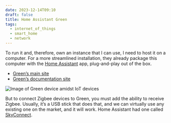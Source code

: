 ```yaml
---
date: 2023-12-14T09:10
draft: false
title: Home Assistant Green
tags:
  - internet_of_things
  - smart_home
  - network
---
```

To run it and, therefore, own an instance that I can use, I need to host it on a computer. For a more streamlined installation, they already package this computer with the [Home Assistant](home-assistant.md) app, plug-and-play out of the box.

- [Green’s main site](https://www.home-assistant.io/green/)
- [Green’s documentation site](https://green.home-assistant.io/)

![Image of Green device amidst IoT devices](../attachment/vsc-paste/connected-home-switches-231214172556.png)

But to connect Zigbee devices to Green, you must add the ability to receive Zigbee. Usually, it’s a USB stick that does that, and we can virtually use any existing one on the market, and it will work. Home Assistant had one called [SkyConnect](skyconnect.md).